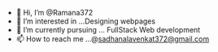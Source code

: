 - 👋 Hi, I’m @Ramana372
- 👀 I’m interested in ...Designing webpages
- 🌱 I’m currently pursuing ... FullStack Web development
- 📫 How to reach me ...@sadhanalavenkat372@gmail.com

<!---
Ramana372/Ramana372 is a ✨ special ✨ repository because its `README.md` (this file) appears on your GitHub profile.
You can click the Preview link to take a look at your changes.
--->
